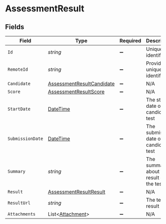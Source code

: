 # AssessmentResult


## Fields

| Field                                                                                 | Type                                                                                  | Required                                                                              | Description                                                                           | Example                                                                               |
| ------------------------------------------------------------------------------------- | ------------------------------------------------------------------------------------- | ------------------------------------------------------------------------------------- | ------------------------------------------------------------------------------------- | ------------------------------------------------------------------------------------- |
| `Id`                                                                                  | *string*                                                                              | :heavy_minus_sign:                                                                    | Unique identifier                                                                     | 8187e5da-dc77-475e-9949-af0f1fa4e4e3                                                  |
| `RemoteId`                                                                            | *string*                                                                              | :heavy_minus_sign:                                                                    | Provider's unique identifier                                                          | 8187e5da-dc77-475e-9949-af0f1fa4e4e3                                                  |
| `Candidate`                                                                           | [AssessmentResultCandidate](../../Models/Components/AssessmentResultCandidate.md)     | :heavy_minus_sign:                                                                    | N/A                                                                                   |                                                                                       |
| `Score`                                                                               | [AssessmentResultScore](../../Models/Components/AssessmentResultScore.md)             | :heavy_minus_sign:                                                                    | N/A                                                                                   |                                                                                       |
| `StartDate`                                                                           | [DateTime](https://learn.microsoft.com/en-us/dotnet/api/system.datetime?view=net-5.0) | :heavy_minus_sign:                                                                    | The start date of the candidate test                                                  | 2021-01-01T01:01:01.000Z                                                              |
| `SubmissionDate`                                                                      | [DateTime](https://learn.microsoft.com/en-us/dotnet/api/system.datetime?view=net-5.0) | :heavy_minus_sign:                                                                    | The submission date of the candidate test                                             | 2021-01-01T01:01:01.000Z                                                              |
| `Summary`                                                                             | *string*                                                                              | :heavy_minus_sign:                                                                    | The summary about the result of the test                                              | Test is passed                                                                        |
| `Result`                                                                              | [AssessmentResultResult](../../Models/Components/AssessmentResultResult.md)           | :heavy_minus_sign:                                                                    | N/A                                                                                   |                                                                                       |
| `ResultUrl`                                                                           | *string*                                                                              | :heavy_minus_sign:                                                                    | The test`s result url                                                                 | https://exmaple.com/result?id=xyz                                                     |
| `Attachments`                                                                         | List<[Attachment](../../Models/Components/Attachment.md)>                             | :heavy_minus_sign:                                                                    | N/A                                                                                   |                                                                                       |